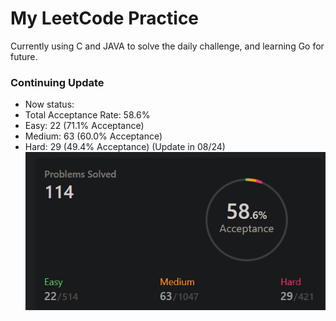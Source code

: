 # My LeetCode Practice

Currently using C and JAVA to solve the daily challenge, and learning Go for future.
### Continuing Update 
 * Now status:
 * Total Acceptance Rate: 58.6%
 * Easy: 22 (71.1% Acceptance)
 * Medium: 63 (60.0% Acceptance)
 * Hard: 29 (49.4% Acceptance)
(Update in 08/24)
![Git](./fig/leetcodestatus.png)